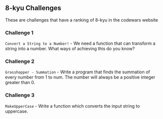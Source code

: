 ## 8-kyu Challenges

These are challenges that have a ranking of 8-kyu in the codewars website

### Challenge 1

`Convert a String to a Number!` - We need a function that can transform a string into a number.
What ways of achieving this do you know?

### Challenge 2

`Grasshopper - Summation` - Write a program that finds the summation of every number from 1 to num.
The number will always be a positive integer greater than 0.

### Challenge 3

`MakeUpperCase` - Write a function which converts the input string to uppercase.

